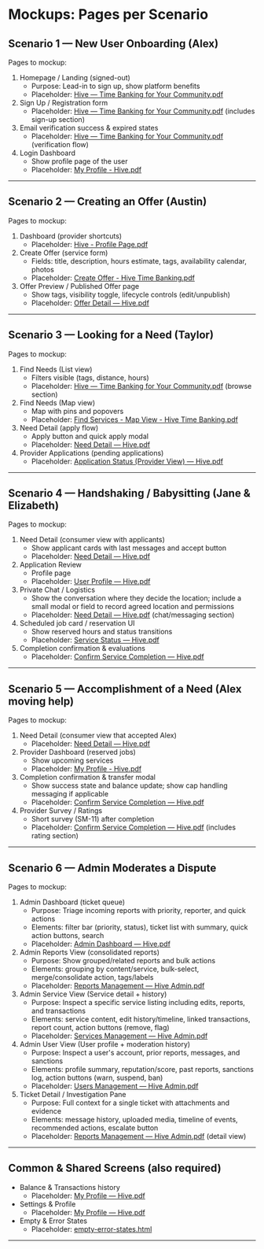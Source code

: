 # Mockups: Pages per Scenario

## Scenario 1 — New User Onboarding (Alex)
Pages to mockup:
1. Homepage / Landing (signed-out)
   - Purpose: Lead-in to sign up, show platform benefits
   - Placeholder: [Hive — Time Banking for Your Community.pdf](mockups/mockup-screens-pdf/Hive%20—%20Time%20Banking%20for%20Your%20Community.pdf)
2. Sign Up / Registration form
   - Placeholder: [Hive — Time Banking for Your Community.pdf](mockups/mockup-screens-pdf/Hive%20—%20Time%20Banking%20for%20Your%20Community.pdf) (includes sign-up section)
3. Email verification success & expired states
   - Placeholder: [Hive — Time Banking for Your Community.pdf](mockups/mockup-screens-pdf/Hive%20—%20Time%20Banking%20for%20Your%20Community.pdf) (verification flow)
4. Login Dashboard
   - Show profile page of the user
   - Placeholder: [My Profile - Hive.pdf](mockups/mockup-screens-pdf/My%20Profile%20—%20Hive.pdf)

---

## Scenario 2 — Creating an Offer (Austin)
Pages to mockup:
1. Dashboard (provider shortcuts)
   - Placeholder: [Hive - Profile Page.pdf](mockups/mockup-screens-pdf/My%20Profile%20—%20Hive.pdf)
2. Create Offer (service form)
   - Fields: title, description, hours estimate, tags, availability calendar, photos
   - Placeholder: [Create Offer - Hive Time Banking.pdf](mockups/mockup-screens-pdf/Create%20Offer%20-%20Hive%20Time%20Banking.pdf)
3. Offer Preview / Published Offer page
   - Show tags, visibility toggle, lifecycle controls (edit/unpublish)
   - Placeholder: [Offer Detail — Hive.pdf](mockups/mockup-screens-pdf/Offer%20Detail%20—%20Hive.pdf) 

---

## Scenario 3 — Looking for a Need (Taylor)
Pages to mockup:
1. Find Needs (List view)
   - Filters visible (tags, distance, hours)
   - Placeholder: [Hive — Time Banking for Your Community.pdf](mockups/mockup-screens-pdf/Hive%20—%20Time%20Banking%20for%20Your%20Community.pdf) (browse section)
2. Find Needs (Map view)
   - Map with pins and popovers
   - Placeholder: [Find Services - Map View - Hive Time Banking.pdf](mockups/mockup-screens-pdf/Find%20Services%20-%20Map%20View%20-%20Hive%20Time%20Banking.pdf)
3. Need Detail (apply flow)
   - Apply button and quick apply modal
   - Placeholder: [Need Detail — Hive.pdf](mockups/mockup-screens-pdf/Need%20Detail%20—%20Hive.pdf)
4. Provider Applications (pending applications)
   - Placeholder: [Application Status (Provider View) — Hive.pdf](mockups/mockup-screens-pdf/Application%20Status%20(Provider%20View)%20—%20Hive.pdf)

---

## Scenario 4 — Handshaking / Babysitting (Jane & Elizabeth)
Pages to mockup:
1. Need Detail (consumer view with applicants)
   - Show applicant cards with last messages and accept button
   - Placeholder: [Need Detail — Hive.pdf](mockups/mockup-screens-pdf/Need%20Detail%20—%20Hive.pdf)
2. Application Review
   - Profile page
   - Placeholder: [User Profile — Hive.pdf](mockups/mockup-screens-pdf/User%20Profile%20—%20Hive.pdf)
3. Private Chat / Logistics
   - Show the conversation where they decide the location; include a small modal or field to record agreed location and permissions
   - Placeholder: [Need Detail — Hive.pdf](mockups/mockup-screens-pdf/Need%20Detail%20—%20Hive.pdf) (chat/messaging section)
4. Scheduled job card / reservation UI
   - Show reserved hours and status transitions
   - Placeholder: [Service Status — Hive.pdf](mockups/mockup-screens-pdf/Service%20Status%20—%20Hive.pdf)
5. Completion confirmation & evaluations
   - Placeholder: [Confirm Service Completion — Hive.pdf](mockups/mockup-screens-pdf/Confirm%20Service%20Completion%20—%20Hive.pdf) 

---

## Scenario 5 — Accomplishment of a Need (Alex moving help)
Pages to mockup:
1. Need Detail (consumer view that accepted Alex)
   - Placeholder: [Need Detail — Hive.pdf](mockups/mockup-screens-pdf/Need%20Detail%20—%20Hive.pdf)
2. Provider Dashboard (reserved jobs)
   - Show upcoming services
   - Placeholder: [My Profile - Hive.pdf](mockups/mockup-screens-pdf/My%20Profile%20—%20Hive.pdf)
3. Completion confirmation & transfer modal
   - Show success state and balance update; show cap handling messaging if applicable
   - Placeholder: [Confirm Service Completion — Hive.pdf](mockups/mockup-screens-pdf/Confirm%20Service%20Completion%20—%20Hive.pdf)
4. Provider Survey / Ratings
   - Short survey (SM-11) after completion
   - Placeholder: [Confirm Service Completion — Hive.pdf](mockups/mockup-screens-pdf/Confirm%20Service%20Completion%20—%20Hive.pdf) (includes rating section)

---

## Scenario 6 — Admin Moderates a Dispute
Pages to mockup:
1. Admin Dashboard (ticket queue)
   - Purpose: Triage incoming reports with priority, reporter, and quick actions
   - Elements: filter bar (priority, status), ticket list with summary, quick action buttons, search
   - Placeholder: [Admin Dashboard — Hive.pdf](mockups/mockup-screens-pdf/Admin%20Dashboard%20—%20Hive.pdf)
2. Admin Reports View (consolidated reports)
   - Purpose: Show grouped/related reports and bulk actions
   - Elements: grouping by content/service, bulk-select, merge/consolidate action, tags/labels
   - Placeholder: [Reports Management — Hive Admin.pdf](mockups/mockup-screens-pdf/Reports%20Management%20—%20Hive%20Admin.pdf)
3. Admin Service View (Service detail + history)
   - Purpose: Inspect a specific service listing including edits, reports, and transactions
   - Elements: service content, edit history/timeline, linked transactions, report count, action buttons (remove, flag)
   - Placeholder: [Services Management — Hive Admin.pdf](mockups/mockup-screens-pdf/Services%20Management%20—%20Hive%20Admin.pdf)
4. Admin User View (User profile + moderation history)
   - Purpose: Inspect a user's account, prior reports, messages, and sanctions
   - Elements: profile summary, reputation/score, past reports, sanctions log, action buttons (warn, suspend, ban)
   - Placeholder: [Users Management — Hive Admin.pdf](mockups/mockup-screens-pdf/Users%20Management%20—%20Hive%20Admin.pdf)
5. Ticket Detail / Investigation Pane
   - Purpose: Full context for a single ticket with attachments and evidence
   - Elements: message history, uploaded media, timeline of events, recommended actions, escalate button
   - Placeholder: [Reports Management — Hive Admin.pdf](mockups/mockup-screens-pdf/Reports%20Management%20—%20Hive%20Admin.pdf) (detail view) 

---

## Common & Shared Screens (also required)
- Balance & Transactions history
  - Placeholder: [My Profile — Hive.pdf](mockups/mockup-screens-pdf/My%20Profile%20—%20Hive.pdf) 
- Settings & Profile
  - Placeholder: [My Profile — Hive.pdf](mockups/mockup-screens-pdf/My%20Profile%20—%20Hive.pdf)
- Empty & Error States
  - Placeholder: [empty-error-states.html](mockups/empty-error-states.html)

---
